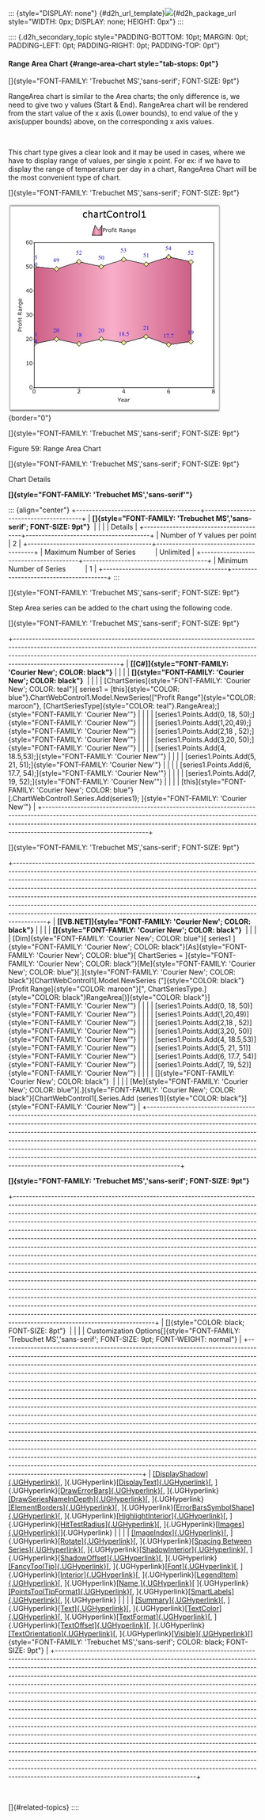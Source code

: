 ::: {style="DISPLAY: none"}
[](ms-xhelp:///?Id=d2h_url_template){#d2h_url_template}![](!package_url!){#d2h_package_url style="WIDTH: 0px; DISPLAY: none; HEIGHT: 0px"}
:::

:::: {.d2h_secondary_topic style="PADDING-BOTTOM: 10pt; MARGIN: 0pt; PADDING-LEFT: 0pt; PADDING-RIGHT: 0pt; PADDING-TOP: 0pt"}
#### Range Area Chart {#range-area-chart style="tab-stops: 0pt"}

[]{style="FONT-FAMILY: 'Trebuchet MS','sans-serif'; FONT-SIZE: 9pt"} 

RangeArea chart is similar to the Area charts; the only difference is, we need to give two y values (Start & End). RangeArea chart will be rendered from the start value of the x axis (Lower bounds), to end value of the y axis(upper bounds) above, on the corresponding x axis values.

 

This chart type gives a clear look and it may be used in cases, where we have to display range of values, per single x point. For ex: if we have to display the range of temperature per day in a chart, RangeArea Chart will be the most convenient type of chart.

[]{style="FONT-FAMILY: 'Trebuchet MS','sans-serif'; FONT-SIZE: 9pt"} 

![](ImagesExt/image64_64.jpg){border="0"}

[]{style="FONT-FAMILY: 'Trebuchet MS','sans-serif'; FONT-SIZE: 9pt"} 

Figure 59: Range Area Chart

[]{style="FONT-FAMILY: 'Trebuchet MS','sans-serif'; FONT-SIZE: 9pt"} 

Chart Details

**[]{style="FONT-FAMILY: 'Trebuchet MS','sans-serif'"}** 

::: {align="center"}
+---------------------------------------+---------------------------------------+
| **[]{style="FONT-FAMILY: 'Trebuchet MS','sans-serif'; FONT-SIZE: 9pt"}**      |
|                                                                               |
| Details                                                                       |
+---------------------------------------+---------------------------------------+
| Number of Y values per point          | 2                                     |
+---------------------------------------+---------------------------------------+
| Maximum Number of Series              | Unlimited                             |
+---------------------------------------+---------------------------------------+
| Minimum Number of Series              | 1                                     |
+---------------------------------------+---------------------------------------+
:::

[]{style="FONT-FAMILY: 'Trebuchet MS','sans-serif'; FONT-SIZE: 9pt"} 

Step Area series can be added to the chart using the following code.

[]{style="FONT-FAMILY: 'Trebuchet MS','sans-serif'; FONT-SIZE: 9pt"} 

+---------------------------------------------------------------------------------------------------------------------------------------------------------------------------------------------------------------------------------------------------------------------------+
| **[\[C#\]]{style="FONT-FAMILY: 'Courier New'; COLOR: black"}**                                                                                                                                                                                                            |
|                                                                                                                                                                                                                                                                           |
| **[]{style="FONT-FAMILY: 'Courier New'; COLOR: black"}**                                                                                                                                                                                                                  |
|                                                                                                                                                                                                                                                                           |
| [ChartSeries]{style="FONT-FAMILY: 'Courier New'; COLOR: teal"}[ series1 = [this]{style="COLOR: blue"}.ChartWebControl1.Model.NewSeries([\"Profit Range\"]{style="COLOR: maroon"}, [ChartSeriesType]{style="COLOR: teal"}.RangeArea);]{style="FONT-FAMILY: 'Courier New'"} |
|                                                                                                                                                                                                                                                                           |
| [series1.Points.Add(0, 18, 50);]{style="FONT-FAMILY: 'Courier New'"}                                                                                                                                                                                                      |
|                                                                                                                                                                                                                                                                           |
| [series1.Points.Add(1,20,49);]{style="FONT-FAMILY: 'Courier New'"}                                                                                                                                                                                                        |
|                                                                                                                                                                                                                                                                           |
| [series1.Points.Add(2,18 , 52);]{style="FONT-FAMILY: 'Courier New'"}                                                                                                                                                                                                      |
|                                                                                                                                                                                                                                                                           |
| [series1.Points.Add(3,20, 50);]{style="FONT-FAMILY: 'Courier New'"}                                                                                                                                                                                                       |
|                                                                                                                                                                                                                                                                           |
| [series1.Points.Add(4, 18.5,53);]{style="FONT-FAMILY: 'Courier New'"}                                                                                                                                                                                                     |
|                                                                                                                                                                                                                                                                           |
| [series1.Points.Add(5, 21, 51);]{style="FONT-FAMILY: 'Courier New'"}                                                                                                                                                                                                      |
|                                                                                                                                                                                                                                                                           |
| [series1.Points.Add(6, 17.7, 54);]{style="FONT-FAMILY: 'Courier New'"}                                                                                                                                                                                                    |
|                                                                                                                                                                                                                                                                           |
| [series1.Points.Add(7, 19, 52);]{style="FONT-FAMILY: 'Courier New'"}                                                                                                                                                                                                      |
|                                                                                                                                                                                                                                                                           |
| [this]{style="FONT-FAMILY: 'Courier New'; COLOR: blue"}[.ChartWebControl1.Series.Add(series1); ]{style="FONT-FAMILY: 'Courier New'"}                                                                                                                                      |
+---------------------------------------------------------------------------------------------------------------------------------------------------------------------------------------------------------------------------------------------------------------------------+

[]{style="FONT-FAMILY: 'Trebuchet MS','sans-serif'; FONT-SIZE: 9pt"} 

+----------------------------------------------------------------------------------------------------------------------------------------------------------------------------------------------------------------------------------------------------------------------------------------------------------------------------------------------------------------------------------------------------------------------------------------------------------------------------------------------------------------------------------------------------------------------------+
| **[\[VB.NET\]]{style="FONT-FAMILY: 'Courier New'; COLOR: black"}**                                                                                                                                                                                                                                                                                                                                                                                                                                                                                                         |
|                                                                                                                                                                                                                                                                                                                                                                                                                                                                                                                                                                            |
| **[]{style="FONT-FAMILY: 'Courier New'; COLOR: black"}**                                                                                                                                                                                                                                                                                                                                                                                                                                                                                                                   |
|                                                                                                                                                                                                                                                                                                                                                                                                                                                                                                                                                                            |
| [Dim]{style="FONT-FAMILY: 'Courier New'; COLOR: blue"}[ series1 ]{style="FONT-FAMILY: 'Courier New'; COLOR: black"}[As]{style="FONT-FAMILY: 'Courier New'; COLOR: blue"}[ ChartSeries = ]{style="FONT-FAMILY: 'Courier New'; COLOR: black"}[Me]{style="FONT-FAMILY: 'Courier New'; COLOR: blue"}[.]{style="FONT-FAMILY: 'Courier New'; COLOR: black"}[ChartWebControl1[.Model.NewSeries (\"]{style="COLOR: black"}[Profit Range]{style="COLOR: maroon"}[\", ChartSeriesType.]{style="COLOR: black"}RangeArea[)]{style="COLOR: black"}]{style="FONT-FAMILY: 'Courier New'"} |
|                                                                                                                                                                                                                                                                                                                                                                                                                                                                                                                                                                            |
| [series1.Points.Add(0, 18, 50)]{style="FONT-FAMILY: 'Courier New'"}                                                                                                                                                                                                                                                                                                                                                                                                                                                                                                        |
|                                                                                                                                                                                                                                                                                                                                                                                                                                                                                                                                                                            |
| [series1.Points.Add(1,20,49)]{style="FONT-FAMILY: 'Courier New'"}                                                                                                                                                                                                                                                                                                                                                                                                                                                                                                          |
|                                                                                                                                                                                                                                                                                                                                                                                                                                                                                                                                                                            |
| [series1.Points.Add(2,18 , 52)]{style="FONT-FAMILY: 'Courier New'"}                                                                                                                                                                                                                                                                                                                                                                                                                                                                                                        |
|                                                                                                                                                                                                                                                                                                                                                                                                                                                                                                                                                                            |
| [series1.Points.Add(3,20, 50)]{style="FONT-FAMILY: 'Courier New'"}                                                                                                                                                                                                                                                                                                                                                                                                                                                                                                         |
|                                                                                                                                                                                                                                                                                                                                                                                                                                                                                                                                                                            |
| [series1.Points.Add(4, 18.5,53)]{style="FONT-FAMILY: 'Courier New'"}                                                                                                                                                                                                                                                                                                                                                                                                                                                                                                       |
|                                                                                                                                                                                                                                                                                                                                                                                                                                                                                                                                                                            |
| [series1.Points.Add(5, 21, 51)]{style="FONT-FAMILY: 'Courier New'"}                                                                                                                                                                                                                                                                                                                                                                                                                                                                                                        |
|                                                                                                                                                                                                                                                                                                                                                                                                                                                                                                                                                                            |
| [series1.Points.Add(6, 17.7, 54)]{style="FONT-FAMILY: 'Courier New'"}                                                                                                                                                                                                                                                                                                                                                                                                                                                                                                      |
|                                                                                                                                                                                                                                                                                                                                                                                                                                                                                                                                                                            |
| [series1.Points.Add(7, 19, 52)]{style="FONT-FAMILY: 'Courier New'"}                                                                                                                                                                                                                                                                                                                                                                                                                                                                                                        |
|                                                                                                                                                                                                                                                                                                                                                                                                                                                                                                                                                                            |
| []{style="FONT-FAMILY: 'Courier New'; COLOR: black"}                                                                                                                                                                                                                                                                                                                                                                                                                                                                                                                       |
|                                                                                                                                                                                                                                                                                                                                                                                                                                                                                                                                                                            |
| [Me]{style="FONT-FAMILY: 'Courier New'; COLOR: blue"}[.]{style="FONT-FAMILY: 'Courier New'; COLOR: black"}[ChartWebControl1[.Series.Add (series1)]{style="COLOR: black"}]{style="FONT-FAMILY: 'Courier New'"}                                                                                                                                                                                                                                                                                                                                                              |
+----------------------------------------------------------------------------------------------------------------------------------------------------------------------------------------------------------------------------------------------------------------------------------------------------------------------------------------------------------------------------------------------------------------------------------------------------------------------------------------------------------------------------------------------------------------------------+

**[]{style="FONT-FAMILY: 'Trebuchet MS','sans-serif'; FONT-SIZE: 9pt"}** 

+--------------------------------------------------------------------------------------------------------------------------------------------------------------------------------------------------------------------------------------------------------------------------------------------------------------------------------------------------------------------------------------------------------------------------------------------------------------------------------------------------------------------------------------------------------------------------------------------------------------------------------------------------------------------------------------------------------------------------------------------------------------------------------------------------------------------------------------------------------------------------------------------------------------------------------------------------------------------------------------------------------------------------------------------------------------------------------------------------------------------------------------------------------------------------------------------------------------------------------------------------------------+
| []{style="COLOR: black; FONT-SIZE: 8pt"}                                                                                                                                                                                                                                                                                                                                                                                                                                                                                                                                                                                                                                                                                                                                                                                                                                                                                                                                                                                                                                                                                                                                                                                                                     |
|                                                                                                                                                                                                                                                                                                                                                                                                                                                                                                                                                                                                                                                                                                                                                                                                                                                                                                                                                                                                                                                                                                                                                                                                                                                              |
| Customization Options[]{style="FONT-FAMILY: 'Trebuchet MS','sans-serif'; FONT-SIZE: 9pt; FONT-WEIGHT: normal"}                                                                                                                                                                                                                                                                                                                                                                                                                                                                                                                                                                                                                                                                                                                                                                                                                                                                                                                                                                                                                                                                                                                                               |
+--------------------------------------------------------------------------------------------------------------------------------------------------------------------------------------------------------------------------------------------------------------------------------------------------------------------------------------------------------------------------------------------------------------------------------------------------------------------------------------------------------------------------------------------------------------------------------------------------------------------------------------------------------------------------------------------------------------------------------------------------------------------------------------------------------------------------------------------------------------------------------------------------------------------------------------------------------------------------------------------------------------------------------------------------------------------------------------------------------------------------------------------------------------------------------------------------------------------------------------------------------------+
| [[DisplayShadow]{.UGHyperlink}](ms-xhelp:///?Id=d48bc6f9-5c2a-4d9e-b303-ca9c99da0699)[, ]{.UGHyperlink}[[DisplayText]{.UGHyperlink}](ms-xhelp:///?Id=d33e9e60-144b-4f10-9723-133f4de2512b)[, ]{.UGHyperlink}[[DrawErrorBars]{.UGHyperlink}](ms-xhelp:///?Id=648df36d-112d-447d-bfb5-798b8b74115d)[, ]{.UGHyperlink}[[DrawSeriesNameInDepth]{.UGHyperlink}](ms-xhelp:///?Id=d542767b-e371-489d-9c43-af3403ab8928)[, ]{.UGHyperlink}[[ElementBorders]{.UGHyperlink}](ms-xhelp:///?Id=bebff5ed-e77d-4ec7-a988-89d7a9ae754f)[, ]{.UGHyperlink}[[ErrorBarsSymbolShape]{.UGHyperlink}](ms-xhelp:///?Id=60be2a57-da21-42c8-af92-0bb23d0be301)[, ]{.UGHyperlink}[[HighlightInterior]{.UGHyperlink}](ms-xhelp:///?Id=5e97226d-9e11-4cba-9cce-0a9a5967d3dd)[, ]{.UGHyperlink}[[HitTestRadius]{.UGHyperlink}](ms-xhelp:///?Id=da72c626-6e9f-4f53-b662-2c29fa0589fa)[, ]{.UGHyperlink}[[Images]{.UGHyperlink}](ms-xhelp:///?Id=c4c43189-aac9-493d-9e44-9474df96e05b)[]{.UGHyperlink}                                                                                                                                                                                                                                                                                     |
|                                                                                                                                                                                                                                                                                                                                                                                                                                                                                                                                                                                                                                                                                                                                                                                                                                                                                                                                                                                                                                                                                                                                                                                                                                                              |
| [[ImageIndex]{.UGHyperlink}](ms-xhelp:///?Id=ca3ee481-1410-4cb3-bac4-96808f565445)[, ]{.UGHyperlink}[[Rotate]{.UGHyperlink}](ms-xhelp:///?Id=da72c626-6e9f-4f53-b662-2c29fa0589fa)[, ]{.UGHyperlink}[[Spacing Between Series]{.UGHyperlink}](ms-xhelp:///?Id=daca9afc-34e1-4a0c-bd5f-9eee4bb72475)[, ]{.UGHyperlink}[[ShadowInterior]{.UGHyperlink}](ms-xhelp:///?Id=9bba353e-bd74-446c-b1f9-ea8446d66add)[, ]{.UGHyperlink}[[ShadowOffset]{.UGHyperlink}](ms-xhelp:///?Id=5ea33437-1e38-4f21-bf4a-b9dc6e4e210c)[, ]{.UGHyperlink}[[FancyToolTip]{.UGHyperlink}](ms-xhelp:///?Id=43e98bd6-4cd4-4bf5-8a7d-59c67c6782ff)[, ]{.UGHyperlink}[[Font]{.UGHyperlink}](ms-xhelp:///?Id=3c6a3b3a-967b-497b-ba70-02a653caf9b2)[, ]{.UGHyperlink}[[Interior]{.UGHyperlink}](ms-xhelp:///?Id=2b2cec7e-890d-45f1-b137-668ada71469b)[, ]{.UGHyperlink}[[LegendItem]{.UGHyperlink}](ms-xhelp:///?Id=6b80bb26-0e6b-411b-87a8-8d5523b8b934)[, ]{.UGHyperlink}[[Name,]{.UGHyperlink}](ms-xhelp:///?Id=6b80bb26-0e6b-411b-87a8-8d5523b8b934)[ ]{.UGHyperlink}[[PointsToolTipFormat]{.UGHyperlink}](ms-xhelp:///?Id=6b80bb26-0e6b-411b-87a8-8d5523b8b934)[, ]{.UGHyperlink}[[SmartLabels]{.UGHyperlink}](ms-xhelp:///?Id=6b80bb26-0e6b-411b-87a8-8d5523b8b934)[, ]{.UGHyperlink} |
|                                                                                                                                                                                                                                                                                                                                                                                                                                                                                                                                                                                                                                                                                                                                                                                                                                                                                                                                                                                                                                                                                                                                                                                                                                                              |
| [[Summary]{.UGHyperlink}](ms-xhelp:///?Id=323eaae3-d71b-4be2-a6e6-ee46f7901ed6)[, ]{.UGHyperlink}[[Text]{.UGHyperlink}](ms-xhelp:///?Id=64c2cb3d-2548-4fe4-b0d1-0c2249ee26c8)[, ]{.UGHyperlink}[[TextColor]{.UGHyperlink}](ms-xhelp:///?Id=7f22dd56-cc2a-4a7f-bce3-060b1c950040)[, ]{.UGHyperlink}[[TextFormat]{.UGHyperlink}](ms-xhelp:///?Id=86516665-722b-424a-85bc-940f7bb46741)[, ]{.UGHyperlink}[[TextOffset]{.UGHyperlink}](ms-xhelp:///?Id=92233413-9080-49b2-9286-0bb65d8ddb63)[, ]{.UGHyperlink}[[TextOrientation]{.UGHyperlink}](ms-xhelp:///?Id=5fff6d7c-bc30-4c3d-ad89-85b2b23e4cf8)[, ]{.UGHyperlink}[[Visible]{.UGHyperlink}](ms-xhelp:///?Id=71d34dad-83b2-4e9d-9c59-8f1c3a976df4)[]{style="FONT-FAMILY: 'Trebuchet MS','sans-serif'; COLOR: black; FONT-SIZE: 9pt"}                                                                                                                                                                                                                                                                                                                                                                                                                                                                         |
+--------------------------------------------------------------------------------------------------------------------------------------------------------------------------------------------------------------------------------------------------------------------------------------------------------------------------------------------------------------------------------------------------------------------------------------------------------------------------------------------------------------------------------------------------------------------------------------------------------------------------------------------------------------------------------------------------------------------------------------------------------------------------------------------------------------------------------------------------------------------------------------------------------------------------------------------------------------------------------------------------------------------------------------------------------------------------------------------------------------------------------------------------------------------------------------------------------------------------------------------------------------+

 

[]{#related-topics}
::::
